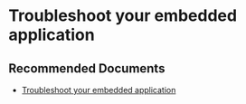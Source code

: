   <properties
	pageTitle="troubleshooting your embedded application"
	description="troubleshooting your embedded application"
	service="microsoft.PowerBIDedicated"
	resource="capacities"
	authors="pjfreitas"
	ms.author="pfreitas"	
	displayOrder="470"
	selfHelpType="generic"
	supportTopicIds="32628165"
	productPesIds="16334"
	cloudEnvironments="public, MoonCake, fairfax" 
	articleId="067a92c2-3be0-45f1-3ca5-b07457dbfeea"
	ownershipId="ASEP_ContentService_Placeholder"
/>

# Troubleshoot your embedded application

## **Recommended Documents**

* [Troubleshoot your embedded application](https://docs.microsoft.com/power-bi/developer/embedded-troubleshoot)
